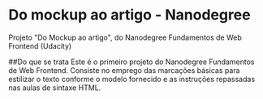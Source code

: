 # Do mockup ao artigo - Nanodegree 
Projeto "Do Mockup ao artigo", do Nanodegree Fundamentos de Web Frontend (Udacity)

##Do que se trata
Este é o primeiro projeto do Nanodegree Fundamentos de Web Frontend. Consiste no emprego das marcações básicas para estilizar o texto conforme o modelo fornecido e as instruções repassadas nas aulas de sintaxe HTML.
